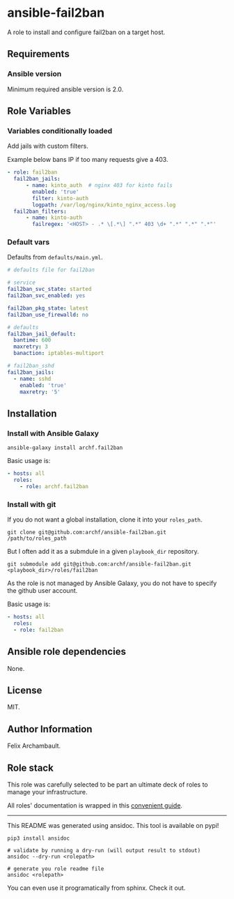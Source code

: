 # ansible-fail2ban

A role to install and configure fail2ban on a target host.

## Requirements

### Ansible version

Minimum required ansible version is 2.0.


## Role Variables

### Variables conditionally loaded

Add jails with custom filters.

Example below bans IP if too many requests give a 403.

```yaml
- role: fail2ban
  fail2ban_jails:
      - name: kinto_auth  # nginx 403 for kinto fails
        enabled: 'true'
        filter: kinto-auth
        logpath: /var/log/nginx/kinto_nginx_access.log
  fail2ban_filters:
      - name: kinto-auth
        failregex: '<HOST> - .* \[.*\] ".*" 403 \d+ ".*" ".*" ".*"'
```

### Default vars

Defaults from `defaults/main.yml`.

```yaml
# defaults file for fail2ban

# service
fail2ban_svc_state: started
fail2ban_svc_enabled: yes

fail2ban_pkg_state: latest
fail2ban_use_firewalld: no

# defaults
fail2ban_jail_default:
  bantime: 600
  maxretry: 3
  banaction: iptables-multiport

# fail2ban_sshd
fail2ban_jails:
  - name: sshd
    enabled: 'true'
    maxretry: '5'

```


## Installation

### Install with Ansible Galaxy

```shell
ansible-galaxy install archf.fail2ban
```

Basic usage is:

```yaml
- hosts: all
  roles:
    - role: archf.fail2ban
```

### Install with git

If you do not want a global installation, clone it into your `roles_path`.

```shell
git clone git@github.com:archf/ansible-fail2ban.git /path/to/roles_path
```

But I often add it as a submdule in a given `playbook_dir` repository.

```shell
git submodule add git@github.com:archf/ansible-fail2ban.git <playbook_dir>/roles/fail2ban
```

As the role is not managed by Ansible Galaxy, you do not have to specify the
github user account.

Basic usage is:

```yaml
- hosts: all
  roles:
  - role: fail2ban
```

## Ansible role dependencies

None.

## License

MIT.

## Author Information

Felix Archambault.

## Role stack

This role was carefully selected to be part an ultimate deck of roles to manage
your infrastructure.

All roles' documentation is wrapped in this [convenient guide](http://127.0.0.1:8000/).


---
This README was generated using ansidoc. This tool is available on pypi!

```shell
pip3 install ansidoc

# validate by running a dry-run (will output result to stdout)
ansidoc --dry-run <rolepath>

# generate you role readme file
ansidoc <rolepath>
```

You can even use it programatically from sphinx. Check it out.
